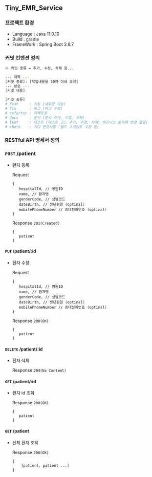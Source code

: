 ## Tiny_EMR_Service

### 프로젝트 환경
- Language : Java 11.0.10
- Build : gradle
- FrameWork : Spring Boot 2.6.7

### 커밋 컨밴션 정의

```bash
※ 커밋 종류 = 추가, 수정, 삭제 등...

--- 제목 ---
[커밋 종류]: [작업내용을 50자 이내 요약]
--- 본문 ---
[커밋 내용]
```

```bash
[커밋 종류]
# feat     : 기능 (새로운 기능)
# fix      : 버그 (버그 수정)
# refactor : 리팩토링
# docs     : 문서 (문서 추가, 수정, 삭제)
# test     : 테스트 (테스트 코드 추가, 수정, 삭제: 비즈니스 로직에 변경 없음)
# chore    : 기타 변경사항 (빌드 스크립트 수정 등)
```

### RESTful API 명세서 정의

### `POST`  /p**atient**

- 환자 등록

  Request

    ```
    {
       hospitalId, // 병원ID
       name, // 환자명
       genderCode, // 성별코드 
       dateBirth, // 생년원일 (optinal)
       mobilePhoneNumber // 휴대전화번호 (optinal)
    }
    ```

  Response `201(Created)`

    ```
    {
       patient
    }
    ```


#### `PUT` /p**atient/:id**

- 환자 수정

  Request

    ```
    {
       hospitalId, // 병원ID
       name, // 환자명
       genderCode, // 성별코드 
       dateBirth, // 생년원일 (optinal)
       mobilePhoneNumber // 휴대전화번호 (optinal)
    }
    ```

  Response `200(OK)`

    ```
    {
       patient
    }
    ```


#### `DELETE` /p**atient**/:**id**

- 환자 삭제

  Response `204(No Content)`


#### `GET` /p**atient/**:**id**

- 환자 id 조회

  Response `200(OK)`

    ```
    {
       patient
    }
    ```


#### `GET` /p**atient**

- 전체 환자 조회

  Response `200(OK)`

    ```
    {
    	[patient, patient ...]
    }
    ```